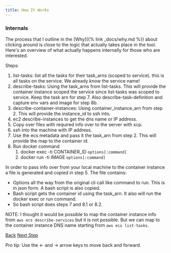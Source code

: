 ```yaml
---
title: How It Works
---
```


### Internals

The process that I outline in the [Why]({% link _docs/why.md %}) about clicking around is close to the logic that actually takes place in the tool. Here's an overview of what actually happens internally for those who are interested.

Steps:

1. list-tasks: list all the tasks for their task_arns (scoped to service).  this is all tasks on the service.  We already know the service name!
2. describe-tasks: Using the task_arns from list-tasks. This will provide the container instance scoped the service since list-tasks was scoped to service.  Keep the task arn for step 7. Also describe-task-definition and capture env vars and image for step 8b.
3. describe-container-instances: Using container\_instance\_arn from step 2. This will provide the instance_id to ssh into.
4. ec2 describe-instances to get the dns name or IP address.
5. Copy over files with required info over to the server with scp.
6. ssh into the machine with IP address.
7. Use the ecs metadata and pass it the task_arn from step 2. This will provide the map to the container id.
8. Run docker command
    1. docker exec -ti CONTAINER_ID `options[:command]`
    2. docker run -ti IMAGE `options[:command]`

In order to pass info over from your local machine to the container instance a file is generated and copied in step 5. The file contains:

* Options all the way from the original cli call like command to run. This is in json form.
A bash script is also copied.
* Bash script gets the container id using the task_arn. It also will run the docker exec or run command.
* So bash script does steps 7 and 8.1 or 8.2.

NOTE: I thought it would be possible to map the container instance info from `aws ecs describe-services` but it is not possible. But we can map to the container instance DNS name starting from `aws ecs list-tasks`.


<a id="prev" class="btn btn-basic" href="{% link _docs/why-ec2-run-command.md %}">Back</a>
<a id="next" class="btn btn-primary" href="{% link _docs/next-steps.md %}">Next Step</a>
<p class="keyboard-tip">Pro tip: Use the <- and -> arrow keys to move back and forward.</p>
